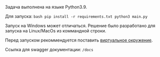 Задача выполнена на языке Python3.9.

Для запуска:
``bash
pip install -r requirements.txt
python3 main.py
``

Запуск на Windows может отличаться. Решение было разработано для запуска на Linux/MacOs из коммандной строки.

Перед запуском рекоммендуется поставить [виртуальное окружение](https://docs.python.org/3.9/library/venv.html). 


Ссылка для swagger документации: ```/docs```

